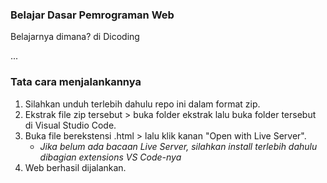 ### Belajar Dasar Pemrograman Web
Belajarnya dimana? di Dicoding

...

### Tata cara menjalankannya
1. Silahkan unduh terlebih dahulu repo ini dalam format zip.
2. Ekstrak file zip tersebut > buka folder ekstrak lalu buka folder tersebut di Visual Studio Code.
3. Buka file berekstensi .html > lalu klik kanan "Open with Live Server".
    - _Jika belum ada bacaan Live Server, silahkan install terlebih dahulu dibagian extensions VS Code-nya_
4. Web berhasil dijalankan.
